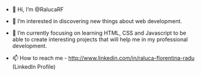 - 👋 Hi, I’m @RalucaRF
- 👀 I’m interested in discovering new things about web development.
- 🌱 I’m currently focusing on learning HTML, CSS and Javascript to be able to create interesting projects that will help me in my professional development. 

- 📫 How to reach me - http://www.linkedin.com/in/raluca-florentina-radu (LinkedIn Profile)


